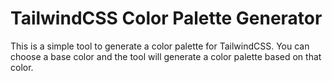# TailwindCSS Color Palette Generator

This is a simple tool to generate a color palette for TailwindCSS. You can choose a base color and the tool will generate a color palette based on that color.
